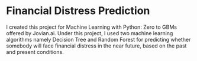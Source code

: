 # Financial Distress Prediction
I created this project for Machine Learning with Python: Zero to GBMs offered by Jovian.ai. Under this project, I used two machine learning algorithms namely Decision Tree and Random Forest for predicting whether somebody will face financial distress in the near future, based on the past and present conditions.

